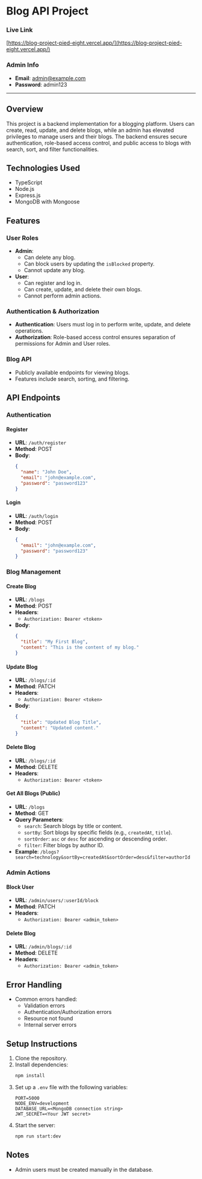 # Blog API Project

### Live Link  
[https://blog-project-pied-eight.vercel.app/](https://blog-project-pied-eight.vercel.app/)

### Admin Info  
- **Email**: admin@example.com  
- **Password**: admin123  

---

## Overview
This project is a backend implementation for a blogging platform. Users can create, read, update, and delete blogs, while an admin has elevated privileges to manage users and their blogs. The backend ensures secure authentication, role-based access control, and public access to blogs with search, sort, and filter functionalities.

## Technologies Used
- TypeScript
- Node.js
- Express.js
- MongoDB with Mongoose

## Features
### User Roles
- **Admin**:
  - Can delete any blog.
  - Can block users by updating the `isBlocked` property.
  - Cannot update any blog.
- **User**:
  - Can register and log in.
  - Can create, update, and delete their own blogs.
  - Cannot perform admin actions.

### Authentication & Authorization
- **Authentication**: Users must log in to perform write, update, and delete operations.
- **Authorization**: Role-based access control ensures separation of permissions for Admin and User roles.

### Blog API
- Publicly available endpoints for viewing blogs.
- Features include search, sorting, and filtering.

## API Endpoints

### Authentication

#### Register
- **URL**: `/auth/register`
- **Method**: POST
- **Body**:
  ```json
  {
    "name": "John Doe",
    "email": "john@example.com",
    "password": "password123"
  }
  ```

#### Login
- **URL**: `/auth/login`
- **Method**: POST
- **Body**:
  ```json
  {
    "email": "john@example.com",
    "password": "password123"
  }
  ```

### Blog Management

#### Create Blog
- **URL**: `/blogs`
- **Method**: POST
- **Headers**:
  - `Authorization: Bearer <token>`
- **Body**:
  ```json
  {
    "title": "My First Blog",
    "content": "This is the content of my blog."
  }
  ```

#### Update Blog
- **URL**: `/blogs/:id`
- **Method**: PATCH
- **Headers**:
  - `Authorization: Bearer <token>`
- **Body**:
  ```json
  {
    "title": "Updated Blog Title",
    "content": "Updated content."
  }
  ```

#### Delete Blog
- **URL**: `/blogs/:id`
- **Method**: DELETE
- **Headers**:
  - `Authorization: Bearer <token>`

#### Get All Blogs (Public)
- **URL**: `/blogs`
- **Method**: GET
- **Query Parameters**:
  - `search`: Search blogs by title or content.
  - `sortBy`: Sort blogs by specific fields (e.g., `createdAt`, `title`).
  - `sortOrder`: `asc` or `desc` for ascending or descending order.
  - `filter`: Filter blogs by author ID.
- **Example**:
  `/blogs?search=technology&sortBy=createdAt&sortOrder=desc&filter=authorId`

### Admin Actions

#### Block User
- **URL**: `/admin/users/:userId/block`
- **Method**: PATCH
- **Headers**:
  - `Authorization: Bearer <admin_token>`

#### Delete Blog
- **URL**: `/admin/blogs/:id`
- **Method**: DELETE
- **Headers**:
  - `Authorization: Bearer <admin_token>`


## Error Handling
- Common errors handled:
  - Validation errors
  - Authentication/Authorization errors
  - Resource not found
  - Internal server errors

## Setup Instructions
1. Clone the repository.
2. Install dependencies:
   ```bash
   npm install
   ```
3. Set up a `.env` file with the following variables:
   ```env
   PORT=5000
   NODE_ENV=development
   DATABASE_URL=<MongoDB connection string>
   JWT_SECRET=<Your JWT secret>
   ```
4. Start the server:
   ```bash
   npm run start:dev
   ```

## Notes
- Admin users must be created manually in the database.

